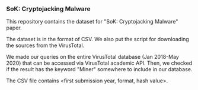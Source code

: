 
### SoK: Cryptojacking Malware

This repository contains the dataset for "SoK: Cryptojacking Malware" paper. 

The dataset is in the format of CSV. We also put the script for downloading the sources from the VirusTotal.  

We made our queries on the entire VirusTotal database (Jan 2018-May 2020) that can be accessed via VirusTotal academic API. Then, we checked if the result has the keyword "Miner" somewhere to include in our database.

The CSV file contains <first submission year, format, hash value>.  
